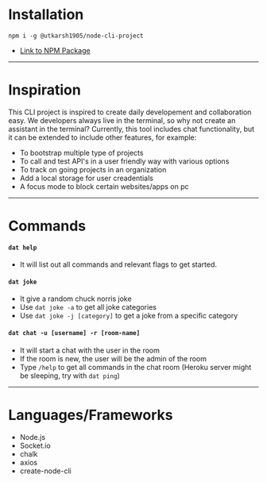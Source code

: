 # Installation

```
npm i -g @utkarsh1905/node-cli-project

```
- [Link to NPM Package](https://www.npmjs.com/package/@utkarsh1905/node-cli-project)
---

# Inspiration

This CLI project is inspired to create daily developement and collaboration easy. We developers always live in the terminal, so why not create an assistant in the terminal?
Currently, this tool includes chat functionality, but it can be extended to include other features, for example:
- To bootstrap multiple type of projects
- To call and test API's in a user friendly way with various options
- To track on going projects in an organization 
- Add a local storage for user creadentials
- A focus mode to block certain websites/apps on pc

---
 # Commands

#### `dat help`
- It will list out all commands and relevant flags to get started.

 #### `dat joke`
 - It give a random chuck norris joke
 - Use `dat joke -a` to get all joke categories
 - Use `dat joke -j [category]` to get a joke from a specific category

 #### `dat chat -u [username] -r [room-name]`
 - It will start a chat with the user <username> in the room <room-name>
 - If the room is new, the user will be the admin of the room
 - Type `/help` to get all commands in the chat room
 (Heroku server might be sleeping, try with `dat ping`)

 ---

 # Languages/Frameworks
 - Node.js
 - Socket.io
 - chalk
 - axios
 - create-node-cli